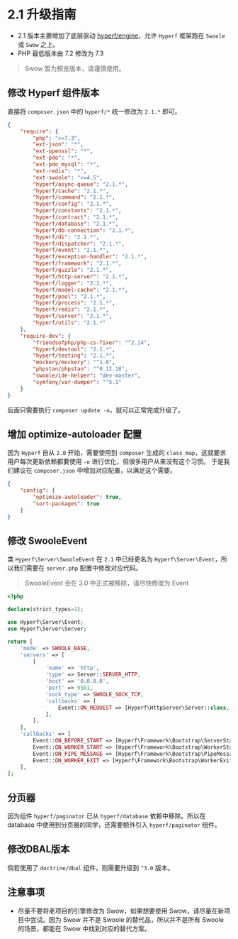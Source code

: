 # 2.1 升级指南

- 2.1 版本主要增加了底层驱动 [hyperf/engine](https://github.com/hyperf/engine)，允许 `Hyperf` 框架跑在 `Swoole` 或 `Swow` 之上。
- PHP 最低版本由 7.2 修改为 7.3

> Swow 暂为预览版本，请谨慎使用。

## 修改 Hyperf 组件版本

直接将 `composer.json` 中的 `hyperf/*` 统一修改为 `2.1.*` 即可。

```json
{
    "require": {
        "php": ">=7.3",
        "ext-json": "*",
        "ext-openssl": "*",
        "ext-pdo": "*",
        "ext-pdo_mysql": "*",
        "ext-redis": "*",
        "ext-swoole": ">=4.5",
        "hyperf/async-queue": "2.1.*",
        "hyperf/cache": "2.1.*",
        "hyperf/command": "2.1.*",
        "hyperf/config": "2.1.*",
        "hyperf/constants": "2.1.*",
        "hyperf/contract": "2.1.*",
        "hyperf/database": "2.1.*",
        "hyperf/db-connection": "2.1.*",
        "hyperf/di": "2.1.*",
        "hyperf/dispatcher": "2.1.*",
        "hyperf/event": "2.1.*",
        "hyperf/exception-handler": "2.1.*",
        "hyperf/framework": "2.1.*",
        "hyperf/guzzle": "2.1.*",
        "hyperf/http-server": "2.1.*",
        "hyperf/logger": "2.1.*",
        "hyperf/model-cache": "2.1.*",
        "hyperf/pool": "2.1.*",
        "hyperf/process": "2.1.*",
        "hyperf/redis": "2.1.*",
        "hyperf/server": "2.1.*",
        "hyperf/utils": "2.1.*"
    },
    "require-dev": {
        "friendsofphp/php-cs-fixer": "^2.14",
        "hyperf/devtool": "2.1.*",
        "hyperf/testing": "2.1.*",
        "mockery/mockery": "^1.0",
        "phpstan/phpstan": "^0.12.18",
        "swoole/ide-helper": "dev-master",
        "symfony/var-dumper": "^5.1"
    }
}
```

后面只需要执行 `composer update -o`，就可以正常完成升级了。

## 增加 optimize-autoloader 配置

因为 `Hyperf` 自从 `2.0` 开始，需要使用到 `composer` 生成的 `class_map`，这就要求用户每次更新依赖都要使用 `-o` 进行优化，但很多用户从来没有这个习惯。
于是我们建议在 `composer.json` 中增加对应配置，以满足这个需要。

```json
{
    "config": {
        "optimize-autoloader": true,
        "sort-packages": true
    }
}
```

## 修改 SwooleEvent

类 `Hyperf\Server\SwooleEvent` 在 `2.1` 中已经更名为 `Hyperf\Server\Event`，所以我们需要在 `server.php` 配置中修改对应代码。

> SwooleEvent 会在 3.0 中正式被移除，请尽快修改为 Event

```php
<?php

declare(strict_types=1);

use Hyperf\Server\Event;
use Hyperf\Server\Server;

return [
    'mode' => SWOOLE_BASE,
    'servers' => [
        [
            'name' => 'http',
            'type' => Server::SERVER_HTTP,
            'host' => '0.0.0.0',
            'port' => 9501,
            'sock_type' => SWOOLE_SOCK_TCP,
            'callbacks' => [
                Event::ON_REQUEST => [Hyperf\HttpServer\Server::class, 'onRequest'],
            ],
        ],
    ],
    'callbacks' => [
        Event::ON_BEFORE_START => [Hyperf\Framework\Bootstrap\ServerStartCallback::class, 'beforeStart'],
        Event::ON_WORKER_START => [Hyperf\Framework\Bootstrap\WorkerStartCallback::class, 'onWorkerStart'],
        Event::ON_PIPE_MESSAGE => [Hyperf\Framework\Bootstrap\PipeMessageCallback::class, 'onPipeMessage'],
        Event::ON_WORKER_EXIT => [Hyperf\Framework\Bootstrap\WorkerExitCallback::class, 'onWorkerExit'],
    ],
];
```

## 分页器

因为组件 `hyperf/paginator` 已从 `hyperf/database` 依赖中移除。所以在 database 中使用到分页器的同学，还需要额外引入 `hyperf/paginator` 组件。

## 修改DBAL版本

倘若使用了 `doctrine/dbal` 组件，则需要升级到 `^3.0` 版本。

## 注意事项

- 尽量不要将老项目的引擎修改为 Swow，如果想要使用 Swow，请尽量在新项目中尝试。因为 Swow 并不是 Swoole 的替代品，所以并不是所有 Swoole 的场景，都能在 Swow 中找到对应的替代方案。
